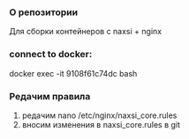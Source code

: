 

### О репозитории 
Для сборки контейнеров с naxsi + nginx

### connect to docker:  
docker exec -it 9108f61c74dc bash


### Редачим правила
1. редачим nano /etc/nginx/naxsi_core.rules
2. вносим изменения в naxsi_core.rules в git 

